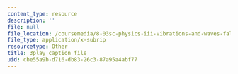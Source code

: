 ```yaml
---
content_type: resource
description: ''
file: null
file_location: /coursemedia/8-03sc-physics-iii-vibrations-and-waves-fall-2016/cbe55a9bd716db8326c387a95a4abf77_TjxR7lAwWhI.srt
file_type: application/x-subrip
resourcetype: Other
title: 3play caption file
uid: cbe55a9b-d716-db83-26c3-87a95a4abf77
---
```

